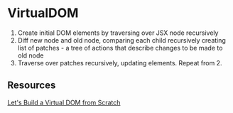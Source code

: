 # VirtualDOM

1. Create initial DOM elements by traversing over JSX node recursively
2. Diff new node and old node, comparing each child recursively creating list of patches - a tree of actions that describe changes to be made to old node
3. Traverse over patches recursively, updating elements. Repeat from 2.

## Resources
[Let's Build a Virtual DOM from Scratch](https://www.youtube.com/watch?v=l2Tu0NqH0qU)
